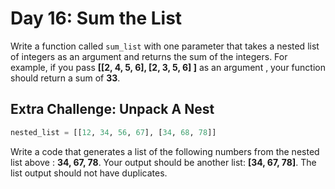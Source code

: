 # Day 16:  Sum the List  

Write  a function called `sum_list`  with one parameter that takes a
nested list of integers as an argument and returns the sum of the
integers. For example, if you pass __\[\[2, 4, 5, 6], \[2, 3, 5, 6] ]__ as an
argument , your function should return a sum of __33__.

## Extra Challenge:  Unpack A Nest  

```python
nested_list = [[12, 34, 56, 67], [34, 68, 78]]
```

Write a code  that generates  a list of the following numbers from
the nested list above : __34, 67, 78__.  Your output  should be  another
list: __\[34, 67, 78]__. The list output should not have duplicates.
